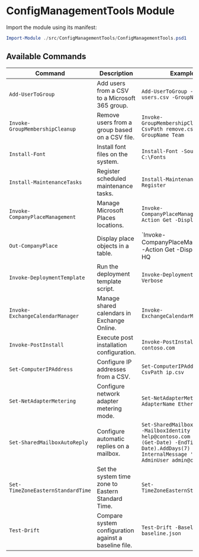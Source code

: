 # ConfigManagementTools Module

Import the module using its manifest:

```powershell
Import-Module ./src/ConfigManagementTools/ConfigManagementTools.psd1
```

## Available Commands

| Command | Description | Example |
|---------|-------------|---------|
| `Add-UserToGroup` | Add users from a CSV to a Microsoft 365 group. | `Add-UserToGroup -CsvPath users.csv -GroupName Team` |
| `Invoke-GroupMembershipCleanup` | Remove users from a group based on a CSV file. | `Invoke-GroupMembershipCleanup -CsvPath remove.csv -GroupName Team` |
| `Install-Font` | Install font files on the system. | `Install-Font -Source C:\Fonts` |
| `Install-MaintenanceTasks` | Register scheduled maintenance tasks. | `Install-MaintenanceTasks -Register` |
| `Invoke-CompanyPlaceManagement` | Manage Microsoft Places locations. | `Invoke-CompanyPlaceManagement -Action Get -DisplayName HQ` |
| `Out-CompanyPlace` | Display place objects in a table. | `Invoke-CompanyPlaceManagement -Action Get -DisplayName HQ | Out-CompanyPlace` |
| `Invoke-DeploymentTemplate` | Run the deployment template script. | `Invoke-DeploymentTemplate -Verbose` |
| `Invoke-ExchangeCalendarManager` | Manage shared calendars in Exchange Online. | `Invoke-ExchangeCalendarManager` |
| `Invoke-PostInstall` | Execute post installation configuration. | `Invoke-PostInstall -Domain contoso.com` |
| `Set-ComputerIPAddress` | Configure IP addresses from a CSV. | `Set-ComputerIPAddress -CsvPath ip.csv` |
| `Set-NetAdapterMetering` | Configure network adapter metering mode. | `Set-NetAdapterMetering -AdapterName Ethernet0` |
| `Set-SharedMailboxAutoReply` | Configure automatic replies on a mailbox. | `Set-SharedMailboxAutoReply -MailboxIdentity help@contoso.com -StartTime (Get-Date) -EndTime (Get-Date).AddDays(7) -InternalMessage 'OOO' -AdminUser admin@contoso.com` |
| `Set-TimeZoneEasternStandardTime` | Set the system time zone to Eastern Standard Time. | `Set-TimeZoneEasternStandardTime` |
| `Test-Drift` | Compare system configuration against a baseline file. | `Test-Drift -BaselinePath baseline.json` |

